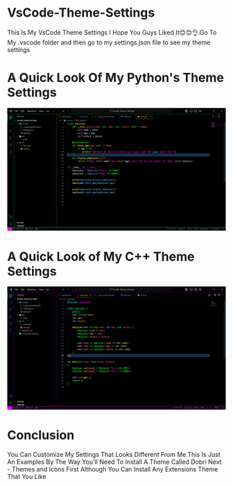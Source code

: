 # VsCode-Theme-Settings
This Is My VsCode Theme Settings I Hope You Guys Liked It😊😊👌.Go To My .vscode folder and then go to my settings.json file to see my theme settings

# A Quick Look Of My Python's Theme Settings
![My Python's Theme Settings](https://github.com/alimasyhuriasghor/VsCode-Theme-Settings/blob/master/Screenshot%20(55).png "This Is My Python's Theme Settings")

# A Quick Look of My C++ Theme Settings
![My C++ Theme Settings](https://github.com/alimasyhuriasghor/VsCode-Theme-Settings/blob/master/Screenshot%20(57).png "This Is My C++ Theme Settings")

# Conclusion
You Can Customize My Settings That Looks Different From Me.This Is Just An Examples
By The Way You'll Need To Install A Theme Called Dobri Next - Themes and Icons First Although You Can Install Any Extensions Theme That You Like
